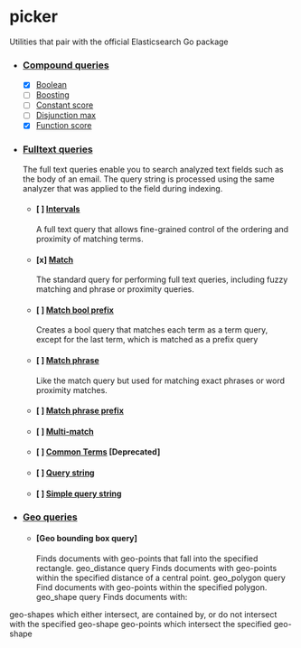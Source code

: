 # picker

Utilities that pair with the official Elasticsearch Go package

- ### [Compound queries](https://www.elastic.co/guide/en/elasticsearch/reference/current/compound-queries.html)
  - [x] [Boolean](https://www.elastic.co/guide/en/elasticsearch/reference/current/query-dsl-bool-query.html)
  - [ ] [Boosting](https://www.elastic.co/guide/en/elasticsearch/reference/current/query-dsl-boosting-query.html)
  - [ ] [Constant score](https://www.elastic.co/guide/en/elasticsearch/reference/current/query-dsl-constant-score-query.html)
  - [ ] [Disjunction max](https://www.elastic.co/guide/en/elasticsearch/reference/current/query-dsl-dis-max-query.html)
  - [x] [Function score](https://www.elastic.co/guide/en/elasticsearch/reference/current/query-dsl-function-score-query.html)
- ### [Fulltext queries](https://www.elastic.co/guide/en/elasticsearch/reference/current/full-text-queries.html)
  The full text queries enable you to search analyzed text fields such as the body of an email. The query string is processed using the same analyzer that was applied to the field during indexing.
  - #### [ ] [Intervals](https://www.elastic.co/guide/en/elasticsearch/reference/current/query-dsl-intervals-query.html)
    A full text query that allows fine-grained control of the ordering and proximity of matching terms.
  - #### [x] [Match](https://www.elastic.co/guide/en/elasticsearch/reference/current/query-dsl-match-query.html)
    The standard query for performing full text queries, including fuzzy matching and phrase or proximity queries.
  - #### [ ] [Match bool prefix](https://www.elastic.co/guide/en/elasticsearch/reference/current/query-dsl-match-bool-prefix-query.html)
    Creates a bool query that matches each term as a term query, except for the last term, which is matched as a prefix query
  - #### [ ] [Match phrase](https://www.elastic.co/guide/en/elasticsearch/reference/current/query-dsl-match-query-phrase.html)
    Like the match query but used for matching exact phrases or word proximity matches.
  - #### [ ] [Match phrase prefix](https://www.elastic.co/guide/en/elasticsearch/reference/current/query-dsl-match-query-phrase-prefix.html)
  - #### [ ] [Multi-match](https://www.elastic.co/guide/en/elasticsearch/reference/current/query-dsl-multi-match-query.html)
  - #### [ ] [Common Terms](https://www.elastic.co/guide/en/elasticsearch/reference/current/query-dsl-common-terms-query.html) [Deprecated]
  - #### [ ] [Query string](https://www.elastic.co/guide/en/elasticsearch/reference/current/query-dsl-query-string-query.html)
  - #### [ ] [Simple query string](https://www.elastic.co/guide/en/elasticsearch/reference/current/query-dsl-simple-query-string-query.html)
- ### [Geo queries](https://www.elastic.co/guide/en/elasticsearch/reference/current/geo-queries.html)
  - #### [Geo bounding box query]
    Finds documents with geo-points that fall into the specified rectangle.
    geo_distance query
    Finds documents with geo-points within the specified distance of a central point.
    geo_polygon query
    Find documents with geo-points within the specified polygon.
    geo_shape query
    Finds documents with:

geo-shapes which either intersect, are contained by, or do not intersect with the specified geo-shape
geo-points which intersect the specified geo-shape

